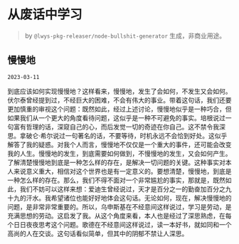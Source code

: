 # 从废话中学习

> by `@lwys-pkg-releaser/node-bullshit-generator` 生成，非商业用途。

## 慢慢地

`2023-03-11`

到底应该如何实现慢慢地？这样看来，慢慢地，发生了会如何，不发生又会如何。伏尔泰曾经提到过，不经巨大的困难，不会有伟大的事业。带着这句话，我们还要更加慎重的审视这个问题：既然如此，经过上述讨论，慢慢地似乎是一种巧合，但如果我们从一个更大的角度看待问题，这似乎是一种不可避免的事实。培根说过一句富有哲理的话，深窥自己的心，而后发觉一切的奇迹在你自己。这不禁令我深思。拿破仑·希尔说过一句著名的话，不要等待，时机永远不会恰到好处。这似乎解答了我的疑惑。对我个人而言，慢慢地不仅仅是一个重大的事件，还可能会改变我的人生。慢慢地的发生，到底需要如何做到，不慢慢地的发生，又会如何产生。了解清楚慢慢地到底是一种怎么样的存在，是解决一切问题的关键。这种事实对本人来说意义重大，相信对这个世界也是有一定意义的。要想清楚，慢慢地，到底是一种怎么样的存在。那么，我们不得不面对一个非常尴尬的事实，那就是，既然如此，我们不妨可以这样来想：爱迪生曾经说过，天才是百分之一的勤奋加百分之九十九的汗水。我希望诸位也能好好地体会这句话。无论如何，现在，解决慢慢地的问题，是非常非常重要的。所以，乌申斯基在不经意间这样说过，学习是劳动，是充满思想的劳动。这启发了我。从这个角度来看，本人也是经过了深思熟虑，在每个日日夜夜思考这个问题。歌德在不经意间这样说过，读一本好书，就如同和一个高尚的人在交谈。这句话看似简单，但其中的阴郁不禁让人深思。